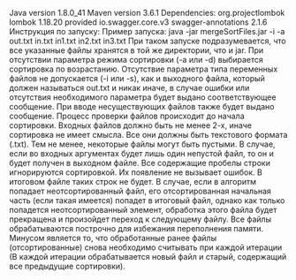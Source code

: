 Java version 1.8.0_41
Maven version 3.6.1
Dependencies:
    <dependency>
        <groupId>org.projectlombok</groupId>
        <artifactId>lombok</artifactId>
        <version>1.18.20</version>
        <scope>provided</scope>
    </dependency>
    <dependency>
        <groupId>io.swagger.core.v3</groupId>
        <artifactId>swagger-annotations</artifactId>
        <version>2.1.6</version>
    </dependency>
Инструкция по запуску:
Пример запуска: java -jar mergeSortFiles.jar -i -a out.txt in.txt in1.txt in2.txt in3.txt
При таком запуске подразумевается, что все указанные файлы хранятся в той же директории, что и jar.
При отсутствии параметра режима сортировки (-a или -d) выбирается сортировка по возрастанию.
Отсутствие параметра типа переменных файлов не допускается (-i или -s), как и выходного файла, который 
должен называться out.txt и никак иначе, в случае ошибки или отсутствия необходимого параметра 
будет выдано соответствующее сообщение.
При вводе несуществующих файлов также будет выдано сообщение. Процесс проверки файлов
происходит до начала сортировки.
Входных файлов должно быть не менее 2-х, иначе сортировка не имеет смысла. Все они должны быть текстового
формата (.txt). Тем не менее, некоторые файлы могут быть пустыми. В случае, если во входных аргументах будет 
лишь один непустой файл, то он и будет получен в выходном файле.
Все содержащие пробелы строки игнорируются сортировкой. Их появление не вызывает ошибок. В итоговом файле
таких строк не будет.
В случае, если в алгоритм попадает неотсортированный файл, его отсортированная начальная часть 
(если такая имеется) попадет в итоговый файл, однако как только попадется неотсортированный элемент, 
обработка этого файла будет прекращена и произойдет переход к следующему файлу.
Все файлы обрабатываются построчно для избежания переполнения памяти. Минусом является то, что 
обработанные ранее файлы (отсортированные) снова необходимо считывать при каждой итерации
(В каждой итерации обрабатывается новый файл и старый, содержащий все предыдущие сортировки).
